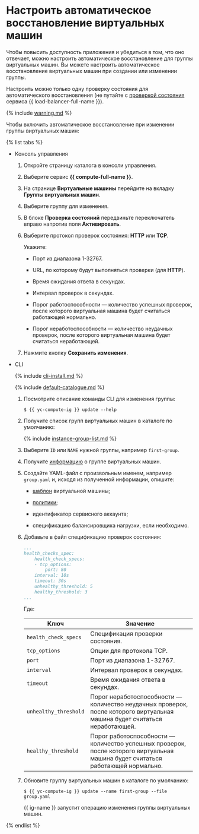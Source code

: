 # Настроить автоматическое восстановление виртуальных машин

Чтобы повысить доступность приложения и убедиться в том, что оно отвечает, можно настроить автоматическое восстановление для группы виртуальных машин. Вы можете настроить автоматическое восстановление виртуальных машин при создании или изменении группы.

Настроить можно только одну проверку состояния для автоматического восстановления (не путайте с [проверкой состояния](../../../load-balancer/concepts/health-check.md) сервиса {{ load-balancer-full-name }}).

{% include [warning.md](../../../_includes/instance-groups/sa.md) %}

Чтобы включить автоматическое восстановление при изменении группы виртуальных машин:

{% list tabs %}

- Консоль управления
  
  1. Откройте страницу каталога в консоли управления.
  
  1. Выберите сервис **{{ compute-full-name }}**.
  
  1. На странице **Виртуальные машины** перейдите на вкладку **Группы виртуальных машин**.
  
  1. Выберите группу для изменения.
  
  1. В блоке **Проверка состояний** передвиньте переключатель вправо напротив поля **Активировать**.
  
  1. Выберите протокол проверок состояния: **HTTP** или **TCP**.
  
      Укажите:
  
      - Порт из диапазона 1-32767.
  
      - URL, по которому будут выполняться проверки (для **HTTP**).
  
      - Время ожидания ответа в секундах.
  
      - Интервал проверок в секундах.
  
      - Порог работоспособности — количество успешных проверок, после которого виртуальная машина будет считаться работающей нормально.
  
      - Порог неработоспособности — количество неудачных проверок, после которого виртуальная машина будет считаться неработающей.
  
  1. Нажмите кнопку **Сохранить изменения**.
  
- CLI
  
  {% include [cli-install.md](../../../_includes/cli-install.md) %}
  
  {% include [default-catalogue.md](../../../_includes/default-catalogue.md) %}
  
  1. Посмотрите описание команды CLI для изменения группы:
  
     ```
     $ {{ yc-compute-ig }} update --help
     ```
  
  1. Получите список групп виртуальных машин в каталоге по умолчанию:
  
      {% include [instance-group-list.md](../../../_includes/instance-groups/instance-group-list.md) %}
  
  1. Выберите `ID` или `NAME` нужной группы, например `first-group`.
  
  1. Получите [информацию](get-info.md) о группе виртуальных машин.
  
  1. Создайте YAML-файл с произвольным именем, например `group.yaml` и, исходя из полученной информации, опишите:
  
      - [шаблон](../../concepts/instance-groups/instance-template.md) виртуальной машины;
  
      - [политики](../../concepts/instance-groups/policies.md);
  
      - идентификатор сервисного аккаунта;
  
      - спецификацию балансировщика нагрузки, если необходимо.
  
  1. Добавьте в файл спецификацию проверок состояния:
  
      ```yaml
      ...
      health_checks_spec:
          health_check_specs:
          - tcp_options:
              port: 80
          interval: 10s
          timeout: 30s
          unhealthy_threshold: 5
          healthy_threshold: 3
      ...
      ```
  
      Где:
  
      Ключ | Значение
      ----- | -----
      `health_check_specs` | Спецификация проверки состояния.
      `tcp_options` | Опции для протокола TCP.
      `port` | Порт из диапазона 1-32767.
      `interval` | Интервал проверок в секундах.
      `timeout` | Время ожидания ответа в секундах.
      `unhealthy_threshold` | Порог неработоспособности — количество неудачных проверок, после которого виртуальная машина будет считаться неработающей.
      `healthy_threshold` | Порог работоспособности — количество успешных проверок, после которого виртуальная машина будет считаться работающей нормально.
  
  1. Обновите группу виртуальных машин в каталоге по умолчанию:
  
      ```
      $ {{ yc-compute-ig }} update --name first-group --file group.yaml
      ```
  
     {{ ig-name }} запустит операцию изменения группы виртуальных машин.
  
{% endlist %}
